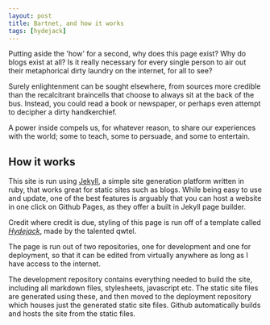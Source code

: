 ```yaml
---
layout: post
title: Bartnet, and how it works
tags: [hydejack]
---
```


Putting aside the 'how' for a second, why does this page exist? Why do blogs exist at all? Is it really necessary for every single person to air out their metaphorical dirty laundry on the internet, for all to see?

 Surely enlightenment can be sought elsewhere, from sources more credible than the recalcitrant braincells that choose to always sit at the back of the bus. Instead, you could read a book or newspaper, or perhaps even attempt to decipher a dirty handkerchief.

 A power inside compels us, for whatever reason, to share our experiences with the world; some to teach, some to persuade, and some to entertain.

## How it works

This site is run using [Jekyll](https://jekyllrb.com), a simple site generation platform written in ruby, that works great for static sites such as blogs. While being easy to use and update, one of the best features is arguably that you can host a website in one click on Github Pages, as they offer a built in Jekyll page builder.

Credit where credit is due, styling of this page is run off of a template called [*Hydejack*](https://hydejack.com), made by the talented qwtel.

The page is run out of two repositories, one for development and one for deployment, so that it can be edited from virtually anywhere as long as I have access to the internet.

The development repository contains everything needed to build the site, including all markdown files, stylesheets, javascript etc. The static site files are generated using these, and then moved to the deployment repository which houses just the generated static site files. Github automatically builds and hosts the site from the static files.
